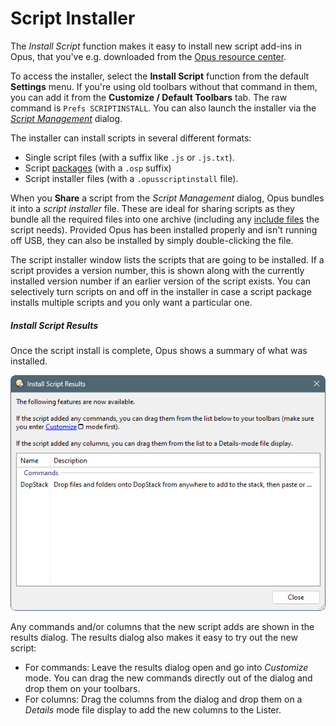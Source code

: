 # Script Installer

The *Install Script* function makes it easy to install new script add-ins in Opus, that you've e.g. downloaded from the [Opus resource center](https://resource.dopus.com).

To access the installer, select the **Install Script** function from the default **Settings** menu. If you're using old toolbars without that command in them, you can add it from the **Customize / Default Toolbars** tab. The raw command is `Prefs SCRIPTINSTALL`. You can also launch the installer via the *[Script Management]()* dialog.

The installer can install scripts in several different formats:

- Single script files (with a suffix like `.js` or `.js.txt`).
- Script [packages](../script_add-ins/script_package.md) (with a `.osp` suffix)
- Script installer files (with a `.opusscriptinstall` file).

When you **Share** a script from the *Script Management* dialog, Opus bundles it into a *script installer* file. These are ideal for sharing scripts as they bundle all the required files into one archive (including any [include files](../script_add-ins/include_files.md) the script needs). Provided Opus has been installed properly and isn't running off USB, they can also be installed by simply double-clicking the file.

The script installer window lists the scripts that are going to be installed. If a script provides a version number, this is shown along with the currently installed version number if an earlier version of the script exists. You can selectively turn scripts on and off in the installer in case a script package installs multiple scripts and you only want a particular one.

##### Install Script Results

Once the script install is complete, Opus shows a summary of what was installed.

![](/Manual/images/media/13/script_install.png)

Any commands and/or columns that the new script adds are shown in the results dialog. The results dialog also makes it easy to try out the new script:

- For commands: Leave the results dialog open and go into *Customize* mode. You can drag the new commands directly out of the dialog and drop them on your toolbars.
- For columns: Drag the columns from the dialog and drop them on a *Details* mode file display to add the new columns to the Lister.
